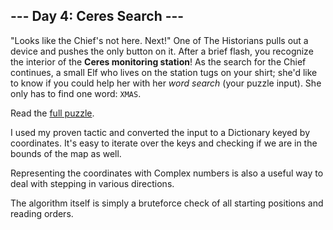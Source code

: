 ## --- Day 4: Ceres Search ---
"Looks like the Chief's not here. Next!" One of The Historians pulls out a device and pushes the only button on it. After a brief flash, you recognize the interior of the __Ceres monitoring station__!
As the search for the Chief continues, a small Elf who lives on the station tugs on your shirt; she'd like to know if you could help her with her <em>word search</em> (your puzzle input). She only has to find one word: <code>XMAS</code>.

Read the [full puzzle](https://adventofcode.com/2024/day/4).

I used my proven tactic and converted the input to a Dictionary keyed by coordinates. It's easy to iterate over the keys and checking if we are in the bounds of the map as well.

Representing the coordinates with Complex numbers is also a useful way to deal with stepping in various directions.

The algorithm itself is simply a bruteforce check of all starting positions and reading orders.
